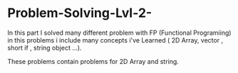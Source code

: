 # Problem-Solving-Lvl-2-

In this part I solved many different problem with FP (Functional Programiing) in this problems i include many concepts i've Learned ( 2D Array, vector , short if , string object ...).

These problems contain problems for 2D Array and string.
